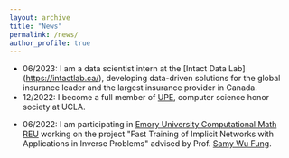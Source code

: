 ```yaml
---
layout: archive
title: "News"
permalink: /news/
author_profile: true
---
```


<!-- {% if site.talkmap_link == true %}

<p style="text-decoration:underline;"><a href="/talkmap.html">See a map of all the places I've given a talk!</a></p>

{% endif %}

{% for post in site.talks reversed %}
  {% include archive-single-talk.html %}
{% endfor %}
 -->

 <!-- News
 ====== -->
 * 06/2023: I am a data scientist intern at the [Intact Data Lab] (https://intactlab.ca/), developing data-driven solutions for the global insurance leader and the largest insurance provider in Canada.
 * 12/2022: I become a full member of [UPE](https://upe.seas.ucla.edu/requirements), computer science honor society at UCLA.
 <!-- * 10/2022: I am an inductee for [UPE](https://upe.seas.ucla.edu/requirements), computer science honor society at UCLA. -->
 * 06/2022: I am participating in [Emory University Computational Math REU](http://www.math.emory.edu/site/cmds-reuret/summer2022/) working on the project "Fast Training of Implicit Networks with Applications in Inverse Problems" advised by Prof. [Samy Wu Fung](https://swufung.github.io/).
 